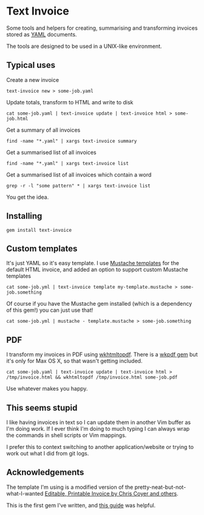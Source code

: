 # Text Invoice

Some tools and helpers for creating, summarising and transforming invoices stored as [YAML][yaml] documents.

The tools are designed to be used in a UNIX-like environment.

## Typical uses

Create a new invoice

    text-invoice new > some-job.yaml

Update totals, transform to HTML and write to disk

    cat some-job.yaml | text-invoice update | text-invoice html > some-job.html

Get a summary of all invoices 
    
    find -name "*.yaml" | xargs text-invoice summary

Get a summarised list of all invoices 
    
    find -name "*.yaml" | xargs text-invoice list

Get a summarised list of all invoices which contain a word

    grep -r -l "some pattern" * | xargs text-invoice list

You get the idea.

## Installing

    gem install text-invoice

## Custom templates

It's just YAML so it's easy template. I use [Mustache templates][mustache] for the default HTML invoice, and added an option to support custom Mustache templates

    cat some-job.yml | text-invoice template my-template.mustache > some-job.something

Of course if you have the Mustache gem installed (which is a dependency of this gem!) you can just use that!

    cat some-job.yml | mustache - template.mustache > some-job.something

## PDF 

I transform my invoices in PDF using [wkhtmltopdf][wkhtmltopdf]. There is a [wkpdf gem][wkpdf] but it's only for Max OS X, so that wasn't getting included.

    cat some-job.yaml | text-invoice update | text-invoice html > /tmp/invoice.html && wkhtmltopdf /tmp/invoice.html some-job.pdf

Use whatever makes you happy.

## This seems stupid

I like having invoices in text so I can update them in another Vim buffer as I'm doing work. If I ever think I'm doing to much typing I can always wrap the commands in shell scripts or Vim mappings.

I prefer this to context switching to another application/website or trying to work out what I did from git logs.

## Acknowledgements

The template I'm using is a modified version of the pretty-neat-but-not-what-I-wanted [Editable, Printable Invoice by Chris Coyer and others][editable-invoice].

This is the first gem I've written, and [this guide][gem-dev] was helpful.

[editable-invoice]: http://css-tricks.com/editable-invoice-v2/
[wkhtmltopdf]: http://code.google.com/p/wkhtmltopdf/
[mustache]: http://mustache.github.com/
[gem-dev]: https://github.com/radar/guides/blob/master/gem-development.md
[yaml]: http://yaml.org/
[wkpdf]: http://rubygems.org/gems/wkpdf
